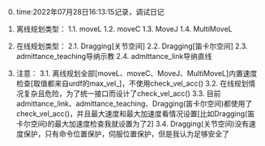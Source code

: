 0. time:2022年07月28日16:13:15记录，调试日记

1. 离线规划类型：
    1.1. moveL
    1.2. moveC
    1.3. MoveJ
    1.4. MultiMoveL

2. 在线规划类型：
    2.1. Dragging[关节空间]
    2.2. Dragging[笛卡尔空间]
    2.3. admittance_teaching导纳示教
    2.4. admittance_link导纳直线

3. 注意：
    3.1. 离线规划全部[moveL、moveC、MoveJ、MultiMoveL]内置速度检查[取值都来自urdf的max_vel_]，不使用check_vel_acc()
    3.2. 在线规划情况复杂且危险，为了统一接口而设计了check_vel_acc()
    3.3. 目前admittance_link、admittance_teaching、Dragging(笛卡尔空间)都使用了check_vel_acc()，并且最大速度和最大加速度看情况设置[比如Dragging(笛卡尔空间)的最大加速度检查我就设置为了2]
    3.4. Dragging(关节空间)没有速度保护，只有命令位置保护，伺服位置保护，但是我认为足够安全了
